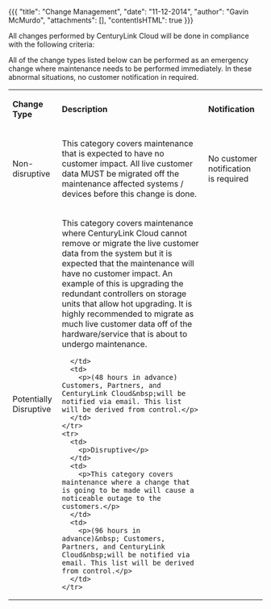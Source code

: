 {{{
  "title": "Change Management",
  "date": "11-12-2014",
  "author": "Gavin McMurdo",
  "attachments": [],
  "contentIsHTML": true
}}}

<p>All changes performed by CenturyLink Cloud&nbsp;will be done in compliance with the following criteria:</p>
<p>All of the change types listed below can be performed as an emergency change where maintenance needs to be performed immediately. In these abnormal situations, no customer notification in required.</p>

<table>
  <tbody>
    <tr>
      <td>
        <p><strong>Change Type</strong>
        </p>
      </td>
      <td>
        <p><strong>Description</strong>
        </p>
      </td>
      <td>
        <p><strong>Notification</strong>
        </p>
      </td>
    </tr>
    <tr>
      <td>
        <p>Non-disruptive</p>
      </td>
      <td>
        <p>This category covers maintenance that is expected to have no customer impact. All live customer data MUST be migrated off the maintenance affected systems / devices before this change is done.</p>
      </td>
      <td>
        <p>No customer notification is required</p>
      </td>
    </tr>
    <tr>
      <td>
        <p>Potentially Disruptive</p>
      </td>
      <td>
        <p>This category covers maintenance where CenturyLink Cloud&nbsp;cannot remove or migrate the live customer data from the system but it is expected that the maintenance will have no customer impact. An example of this is upgrading the redundant controllers
          on storage units that allow hot upgrading. It is highly recommended to migrate as much live customer data off of the hardware/service that is about to undergo maintenance.</p>
        
      </td>
      <td>
        <p>(48 hours in advance) Customers, Partners, and CenturyLink Cloud&nbsp;will be notified via email. This list will be derived from control.</p>
      </td>
    </tr>
    <tr>
      <td>
        <p>Disruptive</p>
      </td>
      <td>
        <p>This category covers maintenance where a change that is going to be made will cause a noticeable outage to the customers.</p>
      </td>
      <td>
        <p>(96 hours in advance)&nbsp; Customers, Partners, and CenturyLink Cloud&nbsp;will be notified via email. This list will be derived from control.</p>
      </td>
    </tr>
  </tbody>
</table>
